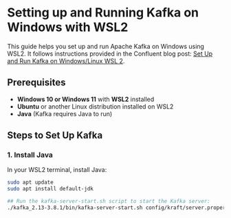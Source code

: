 # Setting up and Running Kafka on Windows with WSL2

This guide helps you set up and run Apache Kafka on Windows using WSL2. It follows instructions provided in the Confluent blog post: [Set Up and Run Kafka on Windows/Linux WSL 2](https://www.confluent.io/blog/set-up-and-run-kafka-on-windows-linux-wsl-2/).

## Prerequisites

- **Windows 10 or Windows 11** with **WSL2** installed
- **Ubuntu** or another Linux distribution installed on WSL2
- **Java** (Kafka requires Java to run)

## Steps to Set Up Kafka

### 1. Install Java

In your WSL2 terminal, install Java:

```bash
sudo apt update
sudo apt install default-jdk

## Run the kafka-server-start.sh script to start the Kafka server:
./kafka_2.13-3.8.1/bin/kafka-server-start.sh config/kraft/server.properties

